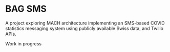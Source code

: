 # BAG SMS

A project exploring MACH architecture implementing an SMS-based COVID statistics messaging system using publicly available Swiss data, and Twilio APIs.

Work in progress